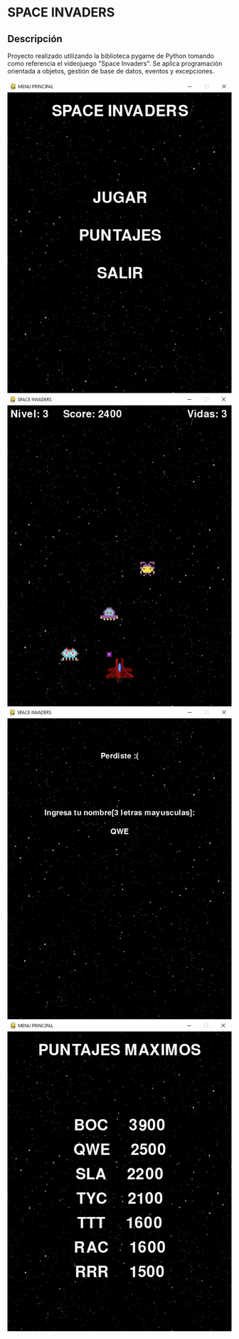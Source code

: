 # SPACE INVADERS

## Descripción

Proyecto realizado utilizando la biblioteca pygame de Python tomando como referencia el videojuego "Space Invaders". Se aplica programación orientada a objetos, gestión de base de datos, eventos y excepciones.

![Tinkercad](1.jpg)
![Tinkercad](2.jpg)
![Tinkercad](3.jpg)
![Tinkercad](4.jpg)
